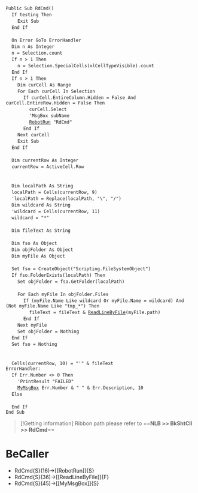 &nbsp;  &nbsp;  &nbsp;  &nbsp;  
`Public Sub RdCmd()`  
&nbsp;&nbsp;&nbsp;&nbsp;`If testing Then`  
&nbsp;&nbsp;&nbsp;&nbsp;&nbsp;&nbsp;&nbsp;&nbsp;`Exit Sub`  
&nbsp;&nbsp;&nbsp;&nbsp;`End If`  
&nbsp;  &nbsp;  &nbsp;  &nbsp;  
&nbsp;&nbsp;&nbsp;&nbsp;`On Error GoTo ErrorHandler`  
&nbsp;&nbsp;&nbsp;&nbsp;`Dim n As Integer`  
&nbsp;&nbsp;&nbsp;&nbsp;`n = Selection.count`  
&nbsp;&nbsp;&nbsp;&nbsp;`If n > 1 Then`  
&nbsp;&nbsp;&nbsp;&nbsp;&nbsp;&nbsp;&nbsp;&nbsp;`n = Selection.SpecialCells(xlCellTypeVisible).count`  
&nbsp;&nbsp;&nbsp;&nbsp;`End If`  
&nbsp;&nbsp;&nbsp;&nbsp;`If n > 1 Then`  
&nbsp;&nbsp;&nbsp;&nbsp;&nbsp;&nbsp;&nbsp;&nbsp;`Dim curCell As Range`  
&nbsp;&nbsp;&nbsp;&nbsp;&nbsp;&nbsp;&nbsp;&nbsp;`For Each curCell In Selection`  
&nbsp;&nbsp;&nbsp;&nbsp;&nbsp;&nbsp;&nbsp;&nbsp;&nbsp;&nbsp;&nbsp;&nbsp;`If curCell.EntireColumn.Hidden = False And curCell.EntireRow.Hidden = False Then`  
&nbsp;&nbsp;&nbsp;&nbsp;&nbsp;&nbsp;&nbsp;&nbsp;&nbsp;&nbsp;&nbsp;&nbsp;&nbsp;&nbsp;&nbsp;&nbsp;`curCell.Select`  
&nbsp;&nbsp;&nbsp;&nbsp;&nbsp;&nbsp;&nbsp;&nbsp;&nbsp;&nbsp;&nbsp;&nbsp;&nbsp;&nbsp;&nbsp;&nbsp;`'MsgBox subName`  
&nbsp;&nbsp;&nbsp;&nbsp;&nbsp;&nbsp;&nbsp;&nbsp;&nbsp;&nbsp;&nbsp;&nbsp;&nbsp;&nbsp;&nbsp;&nbsp;[`RobotRun`](RobotRun)` "RdCmd"`  
&nbsp;&nbsp;&nbsp;&nbsp;&nbsp;&nbsp;&nbsp;&nbsp;&nbsp;&nbsp;&nbsp;&nbsp;`End If`  
&nbsp;&nbsp;&nbsp;&nbsp;&nbsp;&nbsp;&nbsp;&nbsp;`Next curCell`  
&nbsp;&nbsp;&nbsp;&nbsp;&nbsp;&nbsp;&nbsp;&nbsp;`Exit Sub`  
&nbsp;&nbsp;&nbsp;&nbsp;`End If`  
&nbsp;  &nbsp;  &nbsp;  &nbsp;  
&nbsp;&nbsp;&nbsp;&nbsp;`Dim currentRow As Integer`  
&nbsp;&nbsp;&nbsp;&nbsp;`currentRow = ActiveCell.Row`  
&nbsp;  &nbsp;  &nbsp;  &nbsp;  
&nbsp;  &nbsp;  &nbsp;  &nbsp;  
&nbsp;&nbsp;&nbsp;&nbsp;`Dim localPath As String`  
&nbsp;&nbsp;&nbsp;&nbsp;`localPath = Cells(currentRow, 9)`  
&nbsp;&nbsp;&nbsp;&nbsp;`'localPath = Replace(localPath, "\", "/")`  
&nbsp;&nbsp;&nbsp;&nbsp;`Dim wildcard As String`  
&nbsp;&nbsp;&nbsp;&nbsp;`'wildcard = Cells(currentRow, 11)`  
&nbsp;&nbsp;&nbsp;&nbsp;`wildcard = "*"`  
&nbsp;  &nbsp;  &nbsp;  &nbsp;  
&nbsp;&nbsp;&nbsp;&nbsp;`Dim fileText As String`  
&nbsp;  &nbsp;  &nbsp;  &nbsp;  
&nbsp;&nbsp;&nbsp;&nbsp;`Dim fso As Object`  
&nbsp;&nbsp;&nbsp;&nbsp;`Dim objFolder As Object`  
&nbsp;&nbsp;&nbsp;&nbsp;`Dim myFile As Object`  
&nbsp;  &nbsp;  &nbsp;  &nbsp;  
&nbsp;&nbsp;&nbsp;&nbsp;`Set fso = CreateObject("Scripting.FileSystemObject")`  
&nbsp;&nbsp;&nbsp;&nbsp;`If fso.FolderExists(localPath) Then`  
&nbsp;&nbsp;&nbsp;&nbsp;&nbsp;&nbsp;&nbsp;&nbsp;`Set objFolder = fso.GetFolder(localPath)`  
&nbsp;  &nbsp;  &nbsp;  &nbsp;  
&nbsp;&nbsp;&nbsp;&nbsp;&nbsp;&nbsp;&nbsp;&nbsp;`For Each myFile In objFolder.Files`  
&nbsp;&nbsp;&nbsp;&nbsp;&nbsp;&nbsp;&nbsp;&nbsp;&nbsp;&nbsp;&nbsp;&nbsp;`If (myFile.Name Like wildcard Or myFile.Name = wildcard) And (Not myFile.Name Like "tmp_*") Then`  
&nbsp;&nbsp;&nbsp;&nbsp;&nbsp;&nbsp;&nbsp;&nbsp;&nbsp;&nbsp;&nbsp;&nbsp;&nbsp;&nbsp;&nbsp;&nbsp;`fileText = fileText & `[`ReadLineByFile`](ReadLineByFile)`(myFile.path)`  
&nbsp;&nbsp;&nbsp;&nbsp;&nbsp;&nbsp;&nbsp;&nbsp;&nbsp;&nbsp;&nbsp;&nbsp;`End If`  
&nbsp;&nbsp;&nbsp;&nbsp;&nbsp;&nbsp;&nbsp;&nbsp;`Next myFile`  
&nbsp;&nbsp;&nbsp;&nbsp;&nbsp;&nbsp;&nbsp;&nbsp;`Set objFolder = Nothing`  
&nbsp;&nbsp;&nbsp;&nbsp;`End If`  
&nbsp;&nbsp;&nbsp;&nbsp;`Set fso = Nothing`  
&nbsp;  &nbsp;  &nbsp;  &nbsp;  
&nbsp;  &nbsp;  &nbsp;  &nbsp;  
&nbsp;&nbsp;&nbsp;&nbsp;`Cells(currentRow, 10) = "'" & fileText`  
`ErrorHandler:`  
&nbsp;&nbsp;&nbsp;&nbsp;`If Err.Number <> 0 Then`  
&nbsp;&nbsp;&nbsp;&nbsp;&nbsp;&nbsp;&nbsp;&nbsp;`'PrintResult "FAILED"`  
&nbsp;&nbsp;&nbsp;&nbsp;&nbsp;&nbsp;&nbsp;&nbsp;[`MyMsgBox`](MyMsgBox)` Err.Number & " " & Err.Description, 10`  
&nbsp;&nbsp;&nbsp;&nbsp;`Else`  
&nbsp;  &nbsp;  &nbsp;  &nbsp;  
&nbsp;&nbsp;&nbsp;&nbsp;`End If`  
`End Sub`  


> [!Getting information]
> Ribbon path please refer to ==**NLB >> BkShtCll >> RdCmd**==


# BeCaller
- RdCmd{S}(16)->[[RobotRun]]{S}
- RdCmd{S}(36)->[[ReadLineByFile]]{F}
- RdCmd{S}(45)->[[MyMsgBox]]{S}

